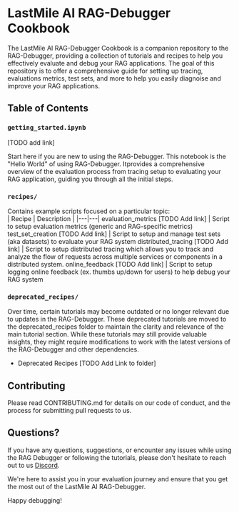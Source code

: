 # LastMile AI RAG-Debugger Cookbook
The LastMile AI RAG-Debugger Cookbook is a companion repository to the RAG-Debugger, providing a collection of tutorials and recipes to help you effectively evaluate and debug your RAG applications. The goal of this repository is to offer a comprehensive guide for setting up tracing, evaluations metrics, test sets, and more to help you easily diagnoise and improve your RAG applications. 

## Table of Contents
### `getting_started.ipynb`

[TODO add link]

Start here if you are new to using the RAG-Debugger. This notebook is the "Hello World" of using RAG-Debugger. Itprovides a comprehensive overview of the evaluation process from tracing setup to evaluating your RAG application, guiding you through all the initial steps.

### `recipes/`

Contains example scripts focused on a particular topic:  
| Recipe | Description |
|---|---|
evaluation_metrics  [TODO Add link] | Script to setup evaluation metrics (generic and RAG-specific metrics)
test_set_creation [TODO Add link] | Script to setup and manage test sets (aka datasets) to evaluate your RAG system
distributed_tracing [TODO Add link] | Script to setup distributed tracing which allows you to track and analyze the flow of requests across multiple services or components in a distributed system. 
online_feedback [TODO Add link] | Script to setup logging online feedback (ex. thumbs up/down for users) to help debug your RAG system

### `deprecated_recipes/`
Over time, certain tutorials may become outdated or no longer relevant due to updates in the RAG-Debugger. These deprecated tutorials are moved to the deprecated_recipes folder to maintain the clarity and relevance of the main tutorial section. While these tutorials may still provide valuable insights, they might require modifications to work with the latest versions of the RAG-Debugger and other dependencies.

* Deprecated Recipes [TODO Add Link to folder]

## Contributing
Please read CONTRIBUTING.md for details on our code of conduct, and the process for submitting pull requests to us.

## Questions?

If you have any questions, suggestions, or encounter any issues while using the RAG Debugger or following the tutorials, please don't hesitate to reach out to us [Discord](https://discord.com/invite/xBhNKTetGx).

We're here to assist you in your evaluation journey and ensure that you get the most out of the LastMile AI RAG-Debugger.

Happy debugging!